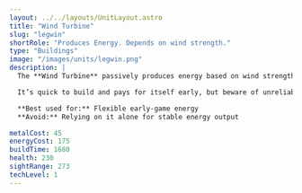 ```yaml
---
layout: ../../layouts/UnitLayout.astro
title: "Wind Turbine"
slug: "legwin"
shortRole: "Produces Energy. Depends on wind strength."
type: "Buildings"
image: "/images/units/legwin.png"
description: |
  The **Wind Turbine** passively produces energy based on wind strength, making it a cost-efficient alternative to solar collectors—especially on wind-heavy maps.

  It’s quick to build and pays for itself early, but beware of unreliable power on maps with low wind speeds.

  **Best used for:** Flexible early-game energy  
  **Avoid:** Relying on it alone for stable energy output

metalCost: 45
energyCost: 175
buildTime: 1680
health: 230
sightRange: 273
techLevel: 1
---
```

